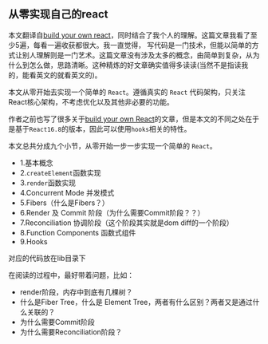 ## 从零实现自己的react
本文翻译自[build your own react](https://pomb.us/build-your-own-react/)，同时结合了我个人的理解。这篇文章我看了至少5遍，每看一遍收获都很大。我一直觉得，
写代码是一门技术，但能以简单的方式让别人理解则是一门艺术。这篇文章没有涉及太多的概念，由简单到复杂，从为什么到怎么做，思路清晰。这种精炼的好文章确实值得多读读(当然不是指读我的，能看英文的就看英文的)。

本文从零开始去实现一个简单的 `React`。遵循真实的 `React` 代码架构，只关注React核心架构，不考虑优化以及其他非必要的功能。

作者之前也写了很多关于[build your own React](https://engineering.hexacta.com/didact-learning-how-react-works-by-building-it-from-scratch-51007984e5c5)的文章，但是本文的不同之处在于是基于`React16.8`的版本，因此可以使用`hooks`相关的特性。


本文总共分成九个小节，从零开始一步一步实现一个简单的 `React`。
- 1.基本概念
- 2.`createElement`函数实现
- 3.`render`函数实现
- 4.Concurrent Mode 并发模式
- 5.Fibers（什么是Fibers？）
- 6.Render 及 Commit 阶段（为什么需要Commit阶段？？）
- 7.Reconciliation 协调阶段（这个阶段其实就是dom diff的一个阶段）
- 8.Function Components 函数式组件
- 9.Hooks 

对应的代码放在lib目录下


在阅读的过程中，最好带着问题，比如：
- render阶段，内存中到底有几棵树？
- 什么是Fiber Tree，什么是 Element Tree，两者有什么区别？两者又是通过什么关联的？
- 为什么需要Commit阶段
- 为什么需要Reconciliation阶段？
